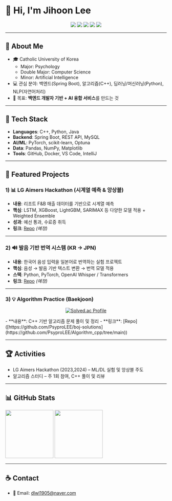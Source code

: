 # 👋 Hi, I'm Jihoon Lee

<p align="center">
  <img src="https://img.shields.io/badge/C++-00599C?logo=c%2B%2B&logoColor=white"/>
  <img src="https://img.shields.io/badge/Python-3776AB?logo=python&logoColor=white"/>
  <img src="https://img.shields.io/badge/Java-007396?logo=java&logoColor=white"/>
  <img src="https://img.shields.io/badge/Spring%20Boot-6DB33F?logo=springboot&logoColor=white"/>
  <img src="https://img.shields.io/badge/Deep%20Learning-000000?logo=pytorch&logoColor=white"/>
</p>

---

## 🧭 About Me
- 🎓 Catholic University of Korea  
  - Major: Psychology  
  - Double Major: Computer Science  
  - Minor: Artificial Intelligence  
- 💻 관심 분야: 백엔드(Spring Boot), 알고리즘(C++), 딥러닝/머신러닝(Python), NLP(자연어처리)
- 🚀 목표: **백엔드 개발자 기반 + AI 융합 서비스**를 만드는 것  

---

## 🧰 Tech Stack
- **Languages**: C++, Python, Java  
- **Backend**: Spring Boot, REST API, MySQL  
- **AI/ML**: PyTorch, scikit-learn, Optuna  
- **Data**: Pandas, NumPy, Matplotlib  
- **Tools**: GitHub, Docker, VS Code, IntelliJ  

---

## 🧪 Featured Projects

### 1) 📊 LG Aimers Hackathon (시계열 예측 & 앙상블)
- **내용**: 리조트 F&B 매출 데이터를 기반으로 시계열 예측  
- **핵심**: LSTM, XGBoost, LightGBM, SARIMAX 등 다양한 모델 적용 + Weighted Ensemble  
- **성과**: 예선 통과, 수료증 취득  
- **링크**: [Repo](https://github.com/PsyproLEE/lg-aimers-hackathon) *(예정)*  

---

### 2) 🔊 발음 기반 번역 시스템 (KR → JPN)
- **내용**: 한국어 음성 입력을 일본어로 번역하는 실험 프로젝트  
- **핵심**: 음성 → 발음 기반 텍스트 변환 → 번역 모델 적용  
- **스택**: Python, PyTorch, OpenAI Whisper / Transformers  
- **링크**: [Repo](https://github.com/PsyproLEE/kr-jpn-phonetic-translation) *(예정)*  

---

### 3) 💡 Algorithm Practice (Baekjoon)
<p align="center">
  <a href="https://solved.ac/dlwlgns720/">
    <img src="http://mazassumnida.wtf/api/v2/generate_badge?boj=dlwlgns720" alt="Solved.ac Profile"/>
  </a>
</p>
- **내용**: C++ 기반 알고리즘 문제 풀이 및 정리   
- **링크**: [Repo]([https://github.com/PsyproLEE/boj-solutions](https://github.com/PsyproLEE/Algorithm_cpp/tree/main))   

---

## 🏆 Activities
- LG Aimers Hackathon (2023,2024) – ML/DL 실험 및 앙상블 주도  
- 알고리즘 스터디 – 주 1회 참여, C++ 풀이 및 리뷰   

---

## 📊 GitHub Stats
<p>
  <img src="https://github-readme-stats.vercel.app/api?username=PsyproLEE&show_icons=true&hide_title=true" height="150"/>
  <img src="https://github-readme-stats.vercel.app/api/top-langs/?username=PsyproLEE&layout=compact" height="150"/>
</p>

---

## ☕ Contact
- 📧 Email: dlwl1905@naver.com

